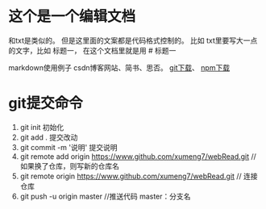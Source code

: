 # 这个是一个编辑文档
和txt是类似的。 但是这里面的文案都是代码格式控制的。
比如 txt里要写大一点的文字，比如 标题一， 在这个文档里就是用 # 标题一


markdown使用例子 csdn博客网站、简书、思否。
[git下载](https://git-scm.com/downloads)、
[npm下载](http://nodejs.cn/download/)


# git提交命令
1. git init 初始化
2. git add .  提交改动
3. git commit -m '说明'  提交说明
4. git remote add origin https://www.github.com/xumeng7/webRead.git   //   如果换了仓库，则写新的仓库名
5. git remote origin  https://www.github.com/xumeng7/webRead.git    //  连接仓库
6. git push -u origin master   //推送代码  master：分支名
